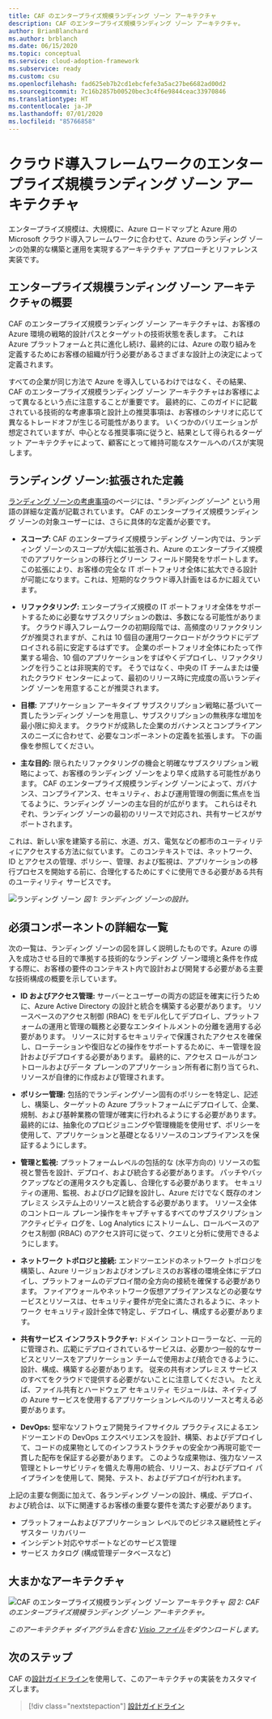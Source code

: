 ```yaml
---
title: CAF のエンタープライズ規模ランディング ゾーン アーキテクチャ
description: CAF のエンタープライズ規模ランディング ゾーン アーキテクチャ。
author: BrianBlanchard
ms.author: brblanch
ms.date: 06/15/2020
ms.topic: conceptual
ms.service: cloud-adoption-framework
ms.subservice: ready
ms.custom: csu
ms.openlocfilehash: fad625eb7b2cd1ebcfefe3a5ac27be6682ad00d2
ms.sourcegitcommit: 7c16b2857b00520bec3c4f6e9844ceac33970846
ms.translationtype: HT
ms.contentlocale: ja-JP
ms.lasthandoff: 07/01/2020
ms.locfileid: "85766858"
---
```

<!-- cSpell:ignore CAF -->

# <a name="cloud-adoption-framework-enterprise-scale-landing-zone-architecture"></a>クラウド導入フレームワークのエンタープライズ規模ランディング ゾーン アーキテクチャ

エンタープライズ規模は、大規模に、Azure ロードマップと Azure 用の Microsoft クラウド導入フレームワークに合わせて、Azure のランディング ゾーンの効果的な構築と運用を実現するアーキテクチャ アプローチとリファレンス実装です。

## <a name="an-overview-of-enterprise-scale-landing-zone-architecture"></a>エンタープライズ規模ランディング ゾーン アーキテクチャの概要

CAF のエンタープライズ規模ランディング ゾーン アーキテクチャは、お客様の Azure 環境の戦略的設計パスとターゲットの技術状態を表します。 これは Azure プラットフォームと共に進化し続け、最終的には、Azure の取り組みを定義するためにお客様の組織が行う必要があるさまざまな設計上の決定によって定義されます。

すべての企業が同じ方法で Azure を導入しているわけではなく、その結果、CAF のエンタープライズ規模ランディング ゾーン アーキテクチャはお客様によって異なるという点に注意することが重要です。 最終的に、このガイドに記載されている技術的な考慮事項と設計上の推奨事項は、お客様のシナリオに応じて異なるトレードオフが生じる可能性があります。 いくつかのバリエーションが想定されていますが、中心となる推奨事項に従うと、結果として得られるターゲット アーキテクチャによって、顧客にとって維持可能なスケールへのパスが実現します。

## <a name="landing-zone-expanded-definition"></a>ランディング ゾーン:拡張された定義

[ランディング ゾーンの考慮事項](../../ready/considerations/index.md)のページには、"_ランディング ゾーン_" という用語の詳細な定義が記載されています。 CAF のエンタープライズ規模ランディング ゾーンの対象ユーザーには、さらに具体的な定義が必要です。

- **スコープ:** CAF のエンタープライズ規模ランディング ゾーン内では、ランディング ゾーンのスコープが大幅に拡張され、Azure のエンタープライズ規模でのアプリケーションの移行とグリーン フィールド開発をサポートします。 この拡張により、お客様の完全な IT ポートフォリオ全体に拡大できる設計が可能になります。これは、短期的なクラウド導入計画をはるかに超えています。

- **リファクタリング:** エンタープライズ規模の IT ポートフォリオ全体をサポートするために必要なサブスクリプションの数は、多数になる可能性があります。 クラウド導入フレームワークの初期段階では、高頻度のリファクタリングが推奨されますが、これは 10 個目の運用ワークロードがクラウドにデプロイされる前に安定するはずです。 企業のポートフォリオ全体にわたって作業する場合、10 個のアプリケーションをすばやくデプロイし、リファクタリングを行うことは非現実的です。 そうではなく、中央の IT チームまたは優れたクラウド センターによって、最初のリリース時に完成度の高いランディング ゾーンを用意することが推奨されます。

- **目標:** アプリケーション アーキタイプ サブスクリプション戦略に基づいて一貫したランディング ゾーンを用意し、サブスクリプションの無秩序な増加を最小限に抑えます。 クラウドが成熟した企業のガバナンスとコンプライアンスのニーズに合わせて、必要なコンポーネントの定義を拡張します。 下の画像を参照してください。

- **主な目的:** 限られたリファクタリングの機会と明確なサブスクリプション戦略によって、お客様のランディング ゾーンをより早く成熟する可能性があります。 CAF のエンタープライズ規模ランディング ゾーンによって、ガバナンス、コンプライアンス、セキュリティ、および運用管理の側面に焦点を当てるように、ランディング ゾーンの主な目的が広がります。 これらはそれぞれ、ランディング ゾーンの最初のリリースで対応され、共有サービスがサポートされます。

これは、新しい家を建築する前に、水道、ガス、電気などの都市のユーティリティにアクセスする方法に似ています。 このコンテキストでは、ネットワーク、ID とアクセスの管理、ポリシー、管理、および監視は、アプリケーションの移行プロセスを開始する前に、合理化するためにすぐに使用できる必要がある共有のユーティリティ サービスです。

![ランディング ゾーン](./media/lz-design.png)
_図 1: ランディング ゾーンの設計。_

## <a name="expanded-list-of-requisite-components"></a>必須コンポーネントの詳細な一覧

次の一覧は、ランディング ゾーンの図を詳しく説明したものです。Azure の導入を成功させる目的で準拠する技術的なランディング ゾーン環境と条件を作成する際に、お客様の要件のコンテキスト内で設計および開発する必要がある主要な技術構成の概要を示しています。

- **ID およびアクセス管理:** サーバーとユーザーの両方の認証を確実に行うために、Azure Active Directory の設計と統合を構築する必要があります。 リソースベースのアクセス制御 (RBAC) をモデル化してデプロイし、プラットフォームの運用と管理の職務と必要なエンタイトルメントの分離を適用する必要があります。 リソースに対するセキュリティで保護されたアクセスを確保し、ローテーションや復旧などの操作をサポートするために、キー管理を設計およびデプロイする必要があります。 最終的に、アクセス ロールがコントロールおよびデータ プレーンのアプリケーション所有者に割り当てられ、リソースが自律的に作成および管理されます。

- **ポリシー管理:** 包括的でランディングゾーン固有のポリシーを特定し、記述し、構築し、ターゲットの Azure プラットフォームにデプロイして、企業、規制、および基幹業務の管理が確実に行われるようにする必要があります。 最終的には、抽象化のプロビジョニングや管理機能を使用せず、ポリシーを使用して、アプリケーションと基礎となるリソースのコンプライアンスを保証するようにします。

- **管理と監視:** プラットフォームレベルの包括的な (水平方向の) リソースの監視と警告を設計、デプロイ、および統合する必要があります。 パッチやバックアップなどの運用タスクも定義し、合理化する必要があります。 セキュリティの運用、監視、およびログ記録を設計し、Azure だけでなく既存のオンプレミス システム上のリソースと統合する必要があります。 リソース全体のコントロール プレーン操作をキャプチャするすべてのサブスクリプション アクティビティ ログを、Log Analytics にストリームし、ロールベースのアクセス制御 (RBAC) のアクセス許可に従って、クエリと分析に使用できるようにします。

- **ネットワーク トポロジと接続:** エンドツーエンドのネットワーク トポロジを構築し、Azure リージョンおよびオンプレミスのお客様の環境全体にデプロイし、プラットフォームのデプロイ間の全方向の接続を確保する必要があります。 ファイアウォールやネットワーク仮想アプライアンスなどの必要なサービスとリソースは、セキュリティ要件が完全に満たされるように、ネットワーク セキュリティ設計全体で特定し、デプロイし、構成する必要があります。

- **共有サービス インフラストラクチャ:** ドメイン コントローラーなど、一元的に管理され、広範にデプロイされているサービスは、必要かつ一般的なサービスとリソースをアプリケーション チームで使用および統合できるように、設計、構成、構築する必要があります。 従来の共有オンプレミス サービスのすべてをクラウドで提供する必要がないことに注意してください。 たとえば、ファイル共有とハードウェア セキュリティ モジュールは、ネイティブの Azure サービスを使用するアプリケーションレベルのリソースと考える必要があります。

- **DevOps:** 堅牢なソフトウェア開発ライフサイクル プラクティスによるエンドツーエンドの DevOps エクスペリエンスを設計、構築、およびデプロイして、コードの成果物としてのインフラストラクチャの安全かつ再現可能で一貫した配布を保証する必要があります。 このような成果物は、強力なソース管理とトレーサビリティを備えた専用の統合、リリース、およびデプロイ パイプラインを使用して、開発、テスト、およびデプロイが行われます。

上記の主要な側面に加えて、各ランディング ゾーンの設計、構成、デプロイ、および統合は、以下に関連するお客様の重要な要件を満たす必要があります。

- プラットフォームおよびアプリケーション レベルでのビジネス継続性とディザスター リカバリー
- インシデント対応やサポートなどのサービス管理
- サービス カタログ (構成管理データベースなど)

## <a name="high-level-architecture"></a>大まかなアーキテクチャ

![CAF のエンタープライズ規模ランディング ゾーン アーキテクチャ](./media/ns-arch.png)
_図 2: CAF のエンタープライズ規模ランディング ゾーン アーキテクチャ。_

_このアーキテクチャ ダイアグラムを含む [Visio ファイル](https://github.com/microsoft/CloudAdoptionFramework/blob/master/ready/enterprise-scale-architecture.vsdx)をダウンロードします。_

## <a name="next-steps"></a>次のステップ

CAF の[設計ガイドライン](./design-guidelines.md)を使用して、このアーキテクチャの実装をカスタマイズします。

> [!div class="nextstepaction"]
> [設計ガイドライン](./design-guidelines.md)
